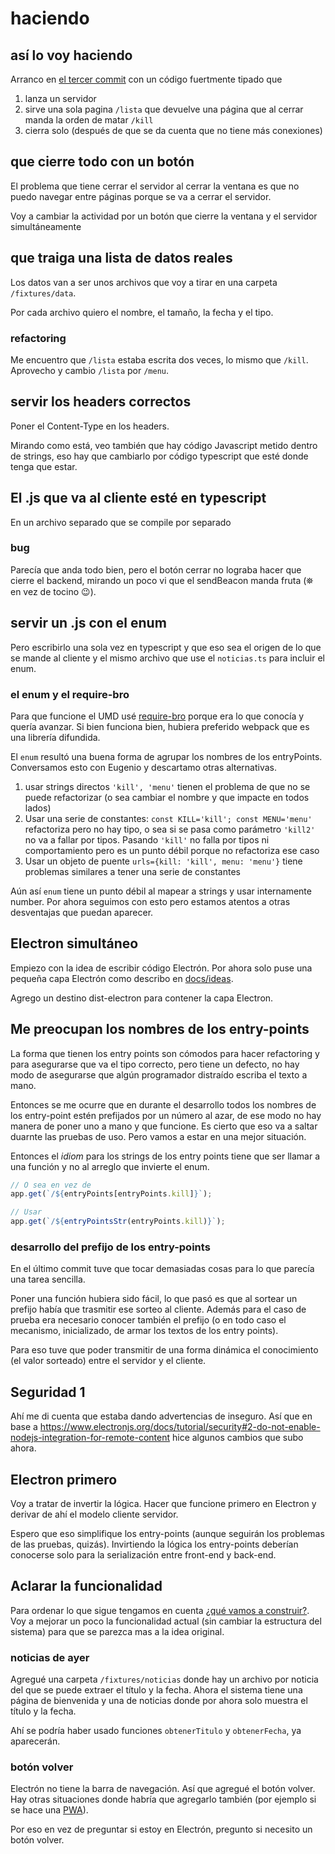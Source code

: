 # haciendo

## así lo voy haciendo

Arranco en [el tercer commit](../../../../commit/d699113294fe033fae664c0d1fc7c5c981e6173d) con un código fuertmente tipado que 
  1. lanza un servidor
  2. sirve una sola pagina `/lista` que devuelve una página que al cerrar manda la orden de matar `/kill`
  3. cierra solo (después de que se da cuenta que no tiene más conexiones)

## que cierre todo con un botón

El problema que tiene cerrar el servidor al cerrar la ventana es que no puedo navegar entre páginas porque se va a cerrar el servidor.

Voy a cambiar la actividad por un botón que cierre la ventana y el servidor simultáneamente

## que traiga una lista de datos reales

Los datos van a ser unos archivos que voy a tirar en una carpeta `/fixtures/data`.

Por cada archivo quiero el nombre, el tamaño, la fecha y el tipo. 

### refactoring

Me encuentro que `/lista` estaba escrita dos veces, lo mismo que `/kill`. 
Aprovecho y cambio `/lista` por `/menu`.

## servir los headers correctos

Poner el Content-Type en los headers. 

Mirando como está, veo también que hay código Javascript metido dentro de strings,
eso hay que cambiarlo por código typescript que esté donde tenga que estar. 

## El .js que va al cliente esté en typescript

En un archivo separado que se compile por separado

### bug

Parecía que anda todo bien, pero el botón cerrar no lograba hacer que cierre el backend,
mirando un poco vi que el sendBeacon manda fruta (⛯ en vez de tocino 😉). 

## servir un .js con el enum

Pero escribirlo una sola vez en typescript y que eso sea el origen de lo que se mande al cliente
y el mismo archivo que use el `noticias.ts` para incluir el enum.

### el enum y el require-bro

Para que funcione el UMD usé [require-bro](https://github.com/codenautas/require-bro/blob/HEAD/LEEME.md)
porque era lo que conocía y quería avanzar. Si bien funciona bien, hubiera preferido webpack que es una librería difundida.

El `enum` resultó una buena forma de agrupar los nombres de los entryPoints. 
Conversamos esto con Eugenio y descartamo otras alternativas.
   1. usar strings directos `'kill', 'menu'` tienen el problema de que no se puede refactorizar (o sea cambiar el nombre y que impacte en todos lados)
   1. Usar una serie de constantes: `const KILL='kill'; const MENU='menu'` refactoriza pero no hay tipo, 
      o sea si se pasa como parámetro `'kill2'` no va a fallar por tipos. 
      Pasando `'kill'` no falla por tipos ni comportamiento 
      pero es un punto débil porque no refactoriza ese caso
   1. Usar un objeto de puente `urls={kill: 'kill', menu: 'menu'}` tiene problemas similares a tener una serie de constantes

Aún así `enum` tiene un punto débil al mapear a strings y usar internamente number. 
Por ahora seguimos con esto pero estamos atentos a otras desventajas que puedan aparecer.

## Electron simultáneo

Empiezo con la idea de escribir código Electrón. Por ahora solo puse una pequeña capa Electrón como describo en [docs/ideas](https://github.com/codenautas/aplicado/blob/master/docs/ideas/electron-cliente-servidor.md#de-clienteservidor-a-express).

Agrego un destino dist-electron para contener la capa Electron. 

## Me preocupan los nombres de los entry-points

La forma que tienen los entry points son cómodos para hacer refactoring y para asegurarse que va el tipo correcto,
pero tiene un defecto, no hay modo de asegurarse que algún programador distraído escriba el texto a mano. 

Entonces se me ocurre que en durante el desarrollo todos los nombres de los entry-point estén prefijados por un número al azar,
de ese modo no hay manera de poner uno a mano y que funcione.
Es cierto que eso va a saltar duarnte las pruebas de uso. Pero vamos a estar en una mejor situación.

Entonces el _idiom_ para los strings de los entry points tiene que ser llamar a una función y no al arreglo que invierte el enum.

```ts
// O sea en vez de
app.get(`/${entryPoints[entryPoints.kill]}`);

// Usar
app.get(`/${entryPointsStr(entryPoints.kill)}`);
```

### desarrollo del prefijo de los entry-points

En el último commit tuve que tocar demasiadas cosas para lo que parecía una tarea sencilla. 

Poner una función hubiera sido fácil, lo que pasó es que al sortear un prefijo había que trasmitir ese sorteo al cliente. 
Además para el caso de prueba era necesario conocer también el prefijo 
(o en todo caso el mecanismo, inicializado, de armar los textos de los entry points). 

Para eso tuve que poder transmitir de una forma dinámica el conocimiento (el valor sorteado) entre el servidor y el cliente.

## Seguridad 1

Ahí me di cuenta que estaba dando advertencias de inseguro. 
Así que en base a https://www.electronjs.org/docs/tutorial/security#2-do-not-enable-nodejs-integration-for-remote-content
hice algunos cambios que subo ahora. 

## Electron primero

Voy a tratar de invertir la lógica. 
Hacer que funcione primero en Electron y derivar de ahí el modelo cliente servidor. 

Espero que eso simplifique los entry-points (aunque seguirán los problemas de las pruebas, quizás).
Invirtiendo la lógica los entry-points deberían conocerse solo para la serialización entre front-end y back-end. 

## Aclarar la funcionalidad

Para ordenar lo que sigue tengamos en cuenta [¿qué vamos a construir?](https://github.com/codenautas/aplicado#qu%C3%A9-vamos-a-construir).
Voy a mejorar un poco la funcionalidad actual (sin cambiar la estructura del sistema) para que se parezca mas a la idea original.

### noticias de ayer

Agregué una carpeta `/fixtures/noticias` donde hay un archivo por noticia del que se puede extraer el título y la fecha.
Ahora el sistema tiene una página de bienvenida y una de noticias donde por ahora solo muestra el título y la fecha.

Ahí se podría haber usado funciones `obtenerTitulo` y `obtenerFecha`, ya aparecerán. 

### botón volver

Electrón no tiene la barra de navegación. Así que agregué el botón volver. 
Hay otras situaciones donde habría que agregarlo también (por ejemplo si se hace una [PWA](https://developers.google.com/web/fundamentals/codelabs/your-first-pwapp?hl=es)). 

Por eso en vez de preguntar si estoy en Electrón, pregunto si necesito un botón volver.



